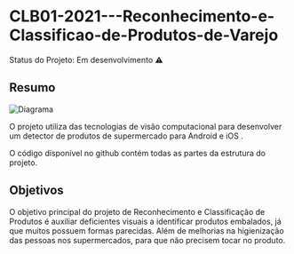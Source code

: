 # CLB01-2021---Reconhecimento-e-Classificao-de-Produtos-de-Varejo

Status do Projeto: Em desenvolvimento :warning:

## Resumo

![Diagrama](https://user-images.githubusercontent.com/55768838/120213631-cde89c80-c209-11eb-9169-d546ae6016aa.png)

O projeto utiliza das tecnologias de visão computacional para desenvolver um detector de produtos de supermercado para Android e iOS .

O código disponível no github contém todas as partes da estrutura do projeto.

## Objetivos

O objetivo principal do projeto de Reconhecimento e Classificação de Produtos é auxiliar deficientes visuais a identificar produtos embalados, já que muitos possuem formas parecidas. Além de melhorias na higienização das pessoas nos supermercados, para que não precisem tocar no produto.
